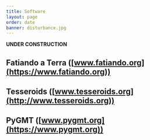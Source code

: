 ```yaml
---
title: Software
layout: page
order: date
banner: disturbance.jpg
---
```


**UNDER CONSTRUCTION**

## Fatiando a Terra ([www.fatiando.org](https://www.fatiando.org))

## Tesseroids  ([www.tesseroids.org](http://www.tesseroids.org))

## PyGMT ([www.pygmt.org](https://www.pygmt.org))
